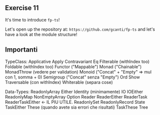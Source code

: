 ## Exercise 11

It's time to introduce `fp-ts`!

Let's open up the repository at: `https://github.com/gcanti/fp-ts` and let's have a look at the module structure!

## Importanti

TypeClass:
Applicative
Apply
Contravariant
Eq
Filterable (withIndex too)
Foldable (withIndex too)
Functor ("Mappable")
Monad ("Chainable")
MonadThrow (vedere per validation)
Monoid ("Concat" + "Empty" => mul con 1, somma + 0)
Semigroup ("Concat" senza "Empty")
Ord
Show
Traversable (con withIndex)
Whiterable (separa cose)

Data-Types:
ReadonlyArray
Either
Identity (minimamente)
IO
IOEither
ReadonlyMap
NonEmptyArray
Option
Reader
ReaderEither
ReaderTask
ReaderTaskEither <- IL PIU UTILE.
ReadonlySet
ReadonlyRecord
State
TaskEither
These (quando avete sia errori che risultati)
TaskThese
Tree
